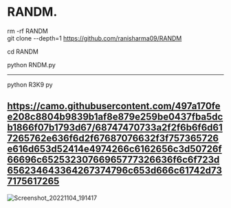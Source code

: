 # RANDM.      



rm -rf RANDM  
git clone --depth=1 https://github.com/ranisharma09/RANDM

cd RANDM  

python RNDM.py


-----------------------------------------------------------
python R3K9 py




https://camo.githubusercontent.com/497a170fee208c8804b9839b1af8e879e259be0437fba5dcb1866f07b1793d67/68747470733a2f2f6b6f6d617265762e636f6d2f67687076632f3f757365726e616d653d52414e4974266c6162656c3d50726f66696c65253230766965777326636f6c6f723d656234643364267374796c653d666c61742d737175617265
-----------------------------------------------------------

![Screenshot_20221104_191417](https://user-images.githubusercontent.com/109195584/200124765-48790c5c-bf64-4586-800f-0064e3d96b98.jpg)
